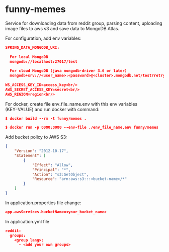# funny-memes
Service for downloading data from reddit group, parsing content, uploading image files to aws s3 and save data to MongoDB Atlas.

For configuration, add env variables:

```json
SPRING_DATA_MONGODB_URI:
  
  For local MongoDB
  mongodb://localhost:27017/test
  
  For cloud MongoDB (java mongodb-driver 3.6 or later)
  mongodb+srv://<user_name>:<password>@<cluster>.mongodb.net/test?retryWrites=true&w=majority<br/>
 
WS_ACCESS_KEY_ID=access_key<br/>
AWS_SECRET_ACCESS_KEY=secret<br/>
AWS_REGION=region<br/>
```
For docker, create file env_file_name.env with this env variables (KEY=VALUE) and run docker with command:
```json
$ docker build --rm -t funny/memes .

$ docker run -p 8080:8080 --env-file ./env_file_name.env funny/memes
```
Add bucket policy to AWS S3:
```json
{
    "Version": "2012-10-17",
    "Statement": [
        {
            "Effect": "Allow",
            "Principal": "*",
            "Action": "s3:GetObject",
            "Resource": "arn:aws:s3:::<bucket-name>/*"
        }
    ]
}
```
In application.properties file change:<br/>
```json
app.awsServices.bucketName=<your_bucket_name>
```
In application.yml file
```json
reddit:
  groups:
    <group lang>:
      - <add your own groups>
```

